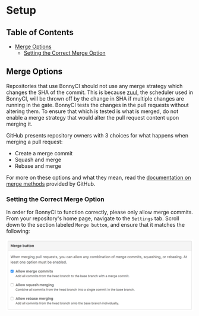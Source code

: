 # Setup

## Table of Contents

* [Merge Options](#merge-options)
  * [Setting the Correct Merge Option](#setting-the-correct-merge-option)

## Merge Options

Repositories that use BonnyCI should not use any merge strategy which changes the SHA of the commit. This is because [zuul](https://github.com/openstack-infra/zuul), the scheduler used in BonnyCI, will be thrown off by the change in SHA if multiple changes are running in the gate. BonnyCI tests the changes in the pull requests without altering them. To ensure that which is tested is what is merged, do not enable a merge strategy that would alter the pull request content upon merging it.

GitHub presents repository owners with 3 choices for what happens when merging a pull request:

* Create a merge commit
* Squash and merge
* Rebase and merge

For more on these options and what they mean, read the [documentation on merge methods](https://help.github.com/articles/about-merge-methods-on-github/) provided by GitHub.

### Setting the Correct Merge Option

In order for BonnyCI to function correctly, please only allow merge commits. From your repository's home page, navigate to the `Settings` tab. Scroll down to the section labeled `Merge button`, and ensure that it matches the following:

![Correct Merge Button Configuration](../../misc/images/mergebutton.png)
